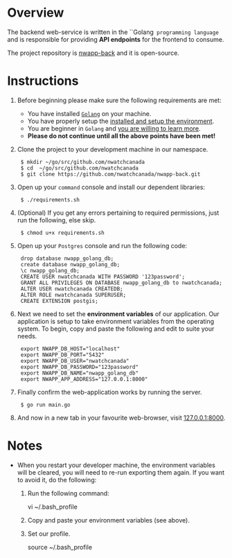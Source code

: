 # Overview
The backend web-service is written in the ``Golang` programming language` and is responsible for providing **API endpoints** for the frontend to consume.

The project repository is [nwapp-back](https://github.com/nwatchcanada/nwapp-back) and it is open-source.

# Instructions

1. Before beginning please make sure the following requirements are met:

    * You have installed [``Golang``](https://golang.org/) on your machine.
    * You have properly setup the [installed and setup the environment](https://golangbot.com/golang-tutorial-part-1-introduction-and-installation/).
    * You are beginner in ``Golang`` and [you are willing to learn more](https://golangbot.com).
    * **Please do not continue until all the above points have been met!**

2. Clone the project to your development machine in our namespace.

        $ mkdir ~/go/src/github.com/nwatchcanada
        $ cd  ~/go/src/github.com/nwatchcanada
        $ git clone https://github.com/nwatchcanada/nwapp-back.git

3. Open up your ``command`` console and install our dependent libraries:

        $ ./requirements.sh

4. (Optional) If you get any errors pertaining to required permissions, just run the following, else skip.

        $ chmod u+x requirements.sh

5. Open up your ``Postgres`` console and run the following code:

        drop database nwapp_golang_db;
        create database nwapp_golang_db;
        \c nwapp_golang_db;
        CREATE USER nwatchcanada WITH PASSWORD '123password';
        GRANT ALL PRIVILEGES ON DATABASE nwapp_golang_db to nwatchcanada;
        ALTER USER nwatchcanada CREATEDB;
        ALTER ROLE nwatchcanada SUPERUSER;
        CREATE EXTENSION postgis;

6. Next we need to set the **environment variables** of our application. Our application is setup to take environment variables from the operating system. To begin, copy and paste the following and edit to suite your needs.

        export NWAPP_DB_HOST="localhost"
        export NWAPP_DB_PORT="5432"
        export NWAPP_DB_USER="nwatchcanada"
        export NWAPP_DB_PASSWORD="123password"
        export NWAPP_DB_NAME="nwapp_golang_db"
        export NWAPP_APP_ADDRESS="127.0.0.1:8000"

8. Finally confirm the web-application works by running the server.

        $ go run main.go

9. And now in a new tab in your favourite web-browser, visit [127.0.0.1:8000](http://27.0.0.1:8000).

# Notes

* When you restart your developer machine, the environment variables will be cleared, you will need to re-run exporting them again. If you want to avoid it, do the following:

    1. Run the following command:

        vi ~/.bash_profile

    2. Copy and paste your environment variables (see above).

    3. Set our profile.

        source ~/.bash_profile
